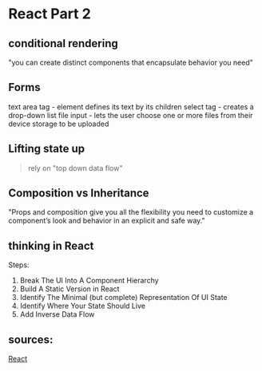 # React Part 2

## conditional rendering
"you can create distinct components that encapsulate behavior you need"

## Forms
text area tag - element defines its text by its children
select tag -  creates a drop-down list
file input - lets the user choose one or more files from their device storage to be uploaded

## Lifting state up
> rely on "top down data flow"

## Composition vs Inheritance
"Props and composition give you all the flexibility you need to customize a component’s look and behavior in an explicit and safe way."

## thinking in React
Steps:
1. Break The UI Into A Component Hierarchy
2. Build A Static Version in React
3. Identify The Minimal (but complete) Representation Of UI State
4. Identify Where Your State Should Live
5. Add Inverse Data Flow



## sources:
[React](https://reactjs.org/docs/getting-started.html)
